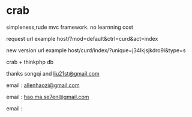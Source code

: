crab
====

simpleness,rude mvc framework. no learnning cost

request url example host/?mod=default&ctrl=curd&act=index

new version url example host/curd/index/?unique=j34lkjsjkdro9i&type=s

crab + thinkphp db

thanks songqi and liu21st@gmail.com

email : allenhaozi@gmail.com

email : hao.ma.se7en@gmail.com

email :
